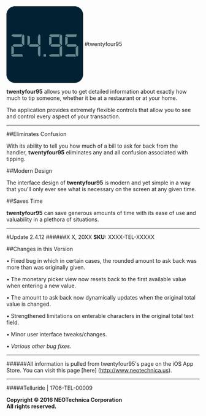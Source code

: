 <img src="Application Icon.png" width="200" height="200" align="center" /> 
#twentyfour95

**twentyfour95** allows you to get detailed information about exactly how much to tip someone, whether it be at a restaurant or at your home. 

The application provides extremely flexible controls that allow you to see and control every aspect of your transaction.

---------------------------------------------------------------------------------------------------------------------

##Eliminates Confusion

With its ability to tell you how much of a bill to ask for back from the handler, **twentyfour95** eliminates any and all confusion associated with tipping.

##Modern Design

The interface design of **twentyfour95** is modern and yet simple in a way that you'll only ever see what is necessary on the screen at any given time. 

##Saves Time

**twentyfour95** can save generous amounts of time with its ease of use and valuability in a plethora of situations.

---------------------------------------------------------------------------------------------------------------------

#Update 2.4.12
######X X, 20XX
**SKU:** XXXX-TEL-XXXXX


##Changes in this Version

• Fixed bug in which in certain cases, the rounded amount to ask back was more than was originally given.

• The monetary picker view now resets back to the first available value when entering a new value.

• The amount to ask back now dynamically updates when the original total value is changed.

• Strengthened limitations on enterable characters in the original total text field.

• Minor user interface tweaks/changes.

• *Various other bug fixes.*

---------------------------------------------------------------------------------------------------------------------

######All information is pulled from twentyfour95's page on the iOS App Store. You can visit this page [here] (http://www.neotechnica.us).

---------------------------------------------------------------------------------------------------------------------

#####Telluride | 1706-TEL-00009

**Copyright © 2016 NEOTechnica Corporation  
All rights reserved.**

